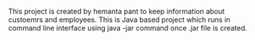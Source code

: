 This project is created by hemanta pant to keep information about custoemrs and employees.
This is Java based project which runs in command line interface using java -jar command 
once .jar file is created.
